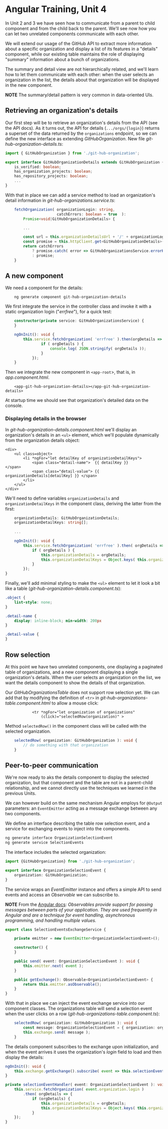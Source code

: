 # Angular Training, Unit 4

In Unit 2 and 3 we have seen how to communicate from a parent 
to child component and from the child back to the parent. 
We'll see now how you can let two unrelated components 
communicate with each other. 

We will extend our usage of the GitHub API to extract
more information about a specific organization and display 
a list of its features in a "details" component, 
while our existing table maintains the role of displaying 
"summary" information about a bunch of organizations. 

The summary and detail view are not hierarchically 
related, and we'll learn how to let them
communicate with each other: when the user selects 
an organization in the list, the details about that 
organization will be displayed in the new component.

**NOTE**   The summary/detail pattern is very common in data-oriented UIs.

## Retrieving an organization's details

Our first step will be to retrieve an organization's details 
from the API (see the API docs). 
As it turns out, the API for details (`.../orgs/{login}`) 
returns a superset of the data returned by the `organizations` 
endpoint, so we can define the new interface as extending 
_GitHubOrganization_.
New file _git-hub-organization-details.ts_:
```typescript
import { GitHubOrganization } from './git-hub-organization';

export interface GitHubOrganizationDetails extends GitHubOrganization {
    is_verified: boolean;
    has_organization_projects: boolean;
    has_repository_projects: boolean;
    ...
}
```
With that in place we can add a service method to load an 
organization's detail information in
_git-hub-organizations.service.ts_:
```typescript
    fetchOrganization( organizationLogin: string,
                       catchErrors: boolean = true  ): 
        Promise<void|GitHubOrganizationDetails> {

        ...

        const url = this.organizationDetailsUrl + '/' + organizationLogin;
        const promise = this.httpClient.get<GitHubOrganizationDetails>( url ).toPromise();
        return catchErrors
            ? promise.catch( error => GitHubOrganizationsService.errorHandler( error ))
            : promise;
    }
```

## A new component

We need a component for the details:
```
    ng generate component git-hub-organization-details
```
We first integrate the service in the controller class
and invoke it with a static organization login ("_errfree_"), 
for a quick test:
```typescript
    constructor(private service: GitHubOrganizationsService) {
    }

    ngOnInit(): void {
        this.service.fetchOrganization( 'errfree' ).then(orgDetails => {
                if ( orgDetails ) {
                    console.log( JSON.stringify( orgDetails ));
                }
            });
    }
```
Then we integrate the new component in `<app-root`>, that is, in _app.component.html_.
```angular2html
    <app-git-hub-organization-details></app-git-hub-organization-details>
```
At startup time we should see that organization's detailed 
data on the console.

### Displaying details in the browser

In _git-hub-organization-details.component.html_ we'll 
display an organization's details in an `<ul>` element, which
we'll populate dynamically from the organization details object:
```angular2html
<div>
    <ul class=object>
        <li *ngFor="let detailKey of organizationDetailKeys">
            <span class="detail-name">  {{ detailKey }}                      </span>
            <span class="detail-value"> {{ organizationDetails[detailKey] }} </span>
        </li>
    </ul>
</div>
```
We'll need to define variables `organizationDetails` and 
`organizationDetailKeys` in the component class, deriving the latter from 
the first:
```typescript
    organizationDetails: GitHubOrganizationDetails;
    organizationDetailKeys: string[];
    
    ...

    ngOnInit(): void {
        this.service.fetchOrganization( 'errfree' ).then( orgDetails => {
            if ( orgDetails ) {
                this.organizationDetails = orgDetails;
                this.organizationDetailKeys = Object.keys( this.organizationDetails );
            }
        });
}
```

Finally, we'll add minimal styling to make the `<ul>` element to let
it look a bit like a table (_git-hub-organization-details.component.ts_):
```css
.object {
    list-style: none;
}

.detail-name {
    display: inline-block; min-width: 200px
}

.detail-value {
}
```
## Row selection

At this point we have two unrelated components, one displaying
a paginated table of organizations, and a new component displaying
a single organization's details. When the user selects an organization
on the list, we want the details component to show
the details of that organization. 

Our _GitHubOrganizationsTable_ does not support row selection yet. We
can add that by modifying the definition of `<tr>` in 
_git-hub-organizations-table.component.html_ to allow a mouse click:
```angular2html
            <tr *ngFor="let organization of organizations"
                (click)="selectedRow(organization)" >
```
Method `selectedRow()` in the component class will be called with the
selected organization.
```typescript
    selectedRow( organization: GitHubOrganization ): void {
        // do something with that organization
    }
```

## Peer-to-peer communication

We're now ready to aks the details component to
display the selected organization, but that component and the table
are not in a parent-child relationship, and we cannot directly 
use the techniques we learned in the previous Units.

We can however build on the same mechanism Angular employs 
for `@Output` parameters: an `EventEmitter` acting as
a message exchange between any two components.

We define an interface describing the table row selection
event, and a service for exchanging events to inject into 
the components.
```bash
ng generate interface OrganizationSelectionEvent
ng generate service SelectionEvents
```
The interface includes the selected organization:
```typescript
import {GitHubOrganization} from './git-hub-organization';

export interface OrganizationSelectionEvent {
    organization: GitHubOrganization;
}
```
The service wraps an _EventEmitter_ instance and offers a simple
API to send events and access an _Observable_ we can subscribe to.

**NOTE** From the 
[Angular docs](https://angular.io/guide/observables):
_Observables provide support 
for passing messages between parts of your application. 
They are used frequently in Angular and are a technique 
for event handling, asynchronous programming, and 
handling multiple values._ 
```typescript
export class SelectionEventsExchangeService {

    private emitter = new EventEmitter<OrganizationSelectionEvent>();

    constructor() {
    }

    public send( event: OrganizationSelectionEvent ): void {
        this.emitter.next( event );
    }

    public getExchange(): Observable<OrganizationSelectionEvent> {
        return this.emitter.asObservable();
    }
}
```

With that in place we can inject the event exchange service into
our component classes. The organizations table will send a selection 
event when the user clicks on a row 
(_git-hub-organizations-table.component.ts_):
```typescript
    selectedRow( organization: GitHubOrganization ): void {
        const message: OrganizationSelectionEvent = { organization: organization };
        this.exchange.send( message );
    }
```
The details component subscribes to the exchange upon initialization,
and when the event arrives it uses the organization's _login_ field
to load and then display the details:
```typescript
ngOnInit(): void {
    this.exchange.getExchange().subscribe( event => this.selectionEventHandler( event ));
}

private selectionEventHandler( event: OrganizationSelectionEvent ): void {
    this.service.fetchOrganization( event.organization.login )
        .then( orgDetails => {
            if (orgDetails) {
                this.organizationDetails = orgDetails;
                this.organizationDetailKeys = Object.keys( this.organizationDetails );
            }
    });
}
```
